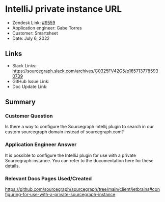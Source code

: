 
# IntelliJ private instance URL <!-- Ticket Title  Hint: include keywords to make it searchable -->

- Zendesk Link: [#9559](https://sourcegraph.zendesk.com/agent/tickets/9559)
- Application engineer: Gabe Torres
- Customer: Smartsheet <!-- Redact if this contains personally identifying information -->
- Date: July 6, 2022

<!-- Data populated from integration, speak to Ben Gordon or Michael Bali if not working -->
<!-- During Internal team trial, fill missing data manually (we are waiting for all data to sync) -->

## Links
<!-- Data for application engineer manual entry -->
- Slack Links: https://sourcegraph.slack.com/archives/C0325FV42G5/p1657137785930739 
- GitHub Issue Link:
- Doc Update Link:

## Summary
### Customer Question
Is there a way to configure the Sourcegraph Intellij plugin to search in our custom sourcegraph domain instead of sourcegraph.com? 

### Application Engineer Answer
It is possible to configure the IntelliJ plugin for use with a private Sourcegraph instance. You can refer to the documentation here for these details.

### Relevant Docs Pages Used/Created
https://github.com/sourcegraph/sourcegraph/tree/main/client/jetbrains#configuring-for-use-with-a-private-sourcegraph-instance 

<!-- Once complete, upload a copy to https://github.com/sourcegraph/support-tools-internal/tree/main/resolved-tickets as a .md file -->
<!-- Name the file 9559.md -->
